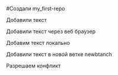 ﻿#Создали my_first-repo

Добавили текст

Добавили текст через веб браузер

Добавим текст локально

Добавили текст в новой ветке newbtanch

Разрешаем конфликт
